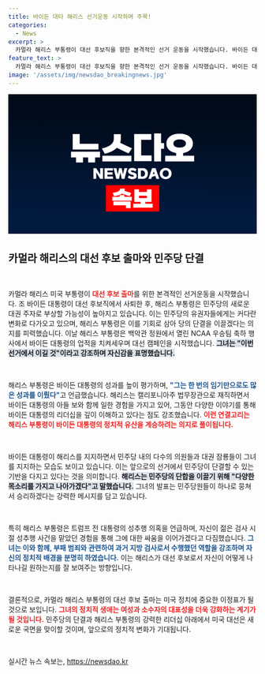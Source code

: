 ```yaml
---
title: 바이든 대타 해리스 선거운동 시작하며 주목!
categories:
  - News
excerpt: >
  카멀라 해리스 부통령이 대선 후보직을 향한 본격적인 선거 운동을 시작했습니다. 바이든 대통령의 사퇴 후 민주당 단결을 다짐하며 트럼프를 겨냥한 강력한 발언을 이어갔습니다. 해리스의 도전과 그 배경이 궁금하다면 클릭하세요!
feature_text: >
  카멀라 해리스 부통령이 대선 후보직을 향한 본격적인 선거 운동을 시작했습니다. 바이든 대통령의 사퇴 후 민주당 단결을 다짐하며 트럼프를 겨냥한 강력한 발언을 이어갔습니다. 해리스의 도전과 그 배경이 궁금하다면 클릭하세요!
image: '/assets/img/newsdao_breakingnews.jpg'
---
```


<p><img src="/assets/img/newsdao_breakingnews.jpg" alt="cryptoinkorea 속보" /></p>

<h2 data-ke-size="size26">카멀라 해리스의 대선 후보 출마와 민주당 단결</h2>

<p data-ke-size="size16">&nbsp;</p>

<p>카멀라 해리스 미국 부통령이 <b><span style="color: #ee2323;">대선 후보 출마</span></b>를 위한 본격적인 선거운동을 시작했습니다. 조 바이든 대통령이 대선 후보직에서 사퇴한 후, 해리스 부통령은 민주당의 새로운 대권 주자로 부상할 가능성이 높아지고 있습니다. 이는 민주당의 유권자들에게는 커다란 변화로 다가오고 있으며, 해리스 부통령은 이를 기회로 삼아 당의 단결을 이끌겠다는 의지를 피력했습니다. 이날 해리스 부통령은 백악관 정원에서 열린 NCAA 우승팀 축하 행사에서 바이든 대통령의 업적을 치켜세우며 대선 캠페인을 시작했습니다. <b><span style="background-color: #21538527;">그녀는 "이번 선거에서 이길 것"이라고 강조하며 자신감을 표명했습니다.</span></b></p>

<p data-ke-size="size16">&nbsp;</p>

<p>해리스 부통령은 바이든 대통령의 성과를 높이 평가하며, <b><span style="color: #1a5490;">"그는 한 번의 임기만으로도 많은 성과를 이뤘다"</span></b>고 언급했습니다. 해리스는 캘리포니아주 법무장관으로 재직하면서 바이든 대통령의 아들 보와 함께 일한 경험을 가지고 있어, 그동안 다양한 이야기를 통해 바이든 대통령의 리더십을 깊이 이해하고 있다는 점도 강조했습니다. <b><span style="color: #ee2323;">이런 연결고리는 해리스 부통령이 바이든 대통령의 정치적 유산을 계승하려는 의지로 풀이됩니다.</span></b></p>

<p data-ke-size="size16">&nbsp;</p>

<p>바이든 대통령이 해리스를 지지하면서 민주당 내의 다수의 의원들과 대권 잠룡들이 그녀를 지지하는 모습도 보이고 있습니다. 이는 앞으로의 선거에서 민주당이 단결할 수 있는 기반을 다지고 있다는 것을 의미합니다. <b><span style="background-color: #21538527;">해리스는 민주당의 단합을 이끌기 위해 "다양한 목소리를 가지고 나아가겠다"고 말했습니다.</span></b> 그녀의 발표는 민주당원들이 하나로 뭉쳐서 승리하겠다는 강력한 메시지를 담고 있습니다.</p>

<p data-ke-size="size16">&nbsp;</p>

<p>특히 해리스 부통령은 트럼프 전 대통령의 성추행 의혹을 언급하며, 자신이 젊은 검사 시절 성추행 사건을 맡았던 경험을 통해 그에 대한 싸움을 이어가겠다고 다짐했습니다. <b><span style="color: #1a5490;">그녀는 이와 함께, 부패 범죄와 관련하여 과거 지방 검사로서 수행했던 역할을 강조하며 자신의 정치적 배경을 분명히 하였습니다.</span></b> 이는 해리스가 대선 후보로서 자신이 어떻게 나타나길 원하는지를 잘 보여주는 방향입니다.</p>

<p data-ke-size="size16">&nbsp;</p>

<p>결론적으로, 카멀라 해리스 부통령의 대선 후보 출마는 미국 정치에 중요한 이정표가 될 것으로 보입니다. <b><span style="color: #ee2323;">그녀의 정치적 생애는 여성과 소수자의 대표성을 더욱 강화하는 계기가 될 것입니다.</span></b> 민주당의 단결과 해리스 부통령의 강력한 리더십 아래에서 미국 대선은 새로운 국면을 맞이할 것이며, 앞으로의 정치적 변화가 기대됩니다. </p>

<p data-ke-size="size16">&nbsp;</p>
실시간 뉴스 속보는, <a href="https://newsdao.kr" rel="dofollow">https://newsdao.kr</a>


